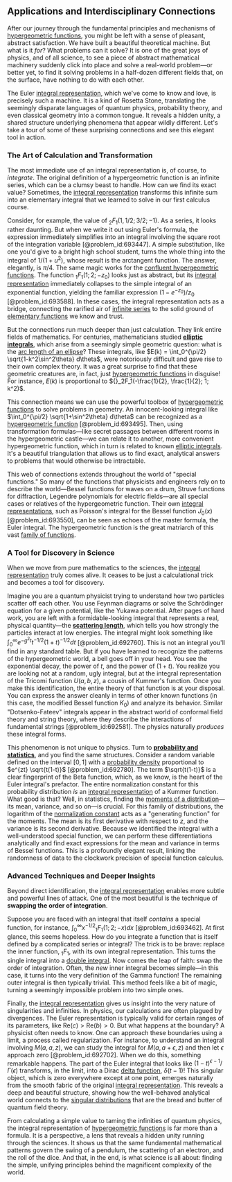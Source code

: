 ## Applications and Interdisciplinary Connections

After our journey through the fundamental principles and mechanisms of [hypergeometric functions](@article_id:184838), you might be left with a sense of pleasant, abstract satisfaction. We have built a beautiful theoretical machine. But what is it *for*? What problems can it solve? It is one of the great joys of physics, and of all science, to see a piece of abstract mathematical machinery suddenly click into place and solve a real-world problem—or better yet, to find it solving problems in a half-dozen different fields that, on the surface, have nothing to do with each other.

The Euler [integral representation](@article_id:197856), which we've come to know and love, is precisely such a machine. It is a kind of Rosetta Stone, translating the seemingly disparate languages of quantum physics, probability theory, and even classical geometry into a common tongue. It reveals a hidden unity, a shared structure underlying phenomena that appear wildly different. Let's take a tour of some of these surprising connections and see this elegant tool in action.

### The Art of Calculation and Transformation

The most immediate use of an integral representation is, of course, to *integrate*. The original definition of a hypergeometric function is an infinite series, which can be a clumsy beast to handle. How can we find its exact value? Sometimes, the [integral representation](@article_id:197856) transforms this infinite sum into an elementary integral that we learned to solve in our first calculus course.

Consider, for example, the value of ${}_2F_1(1, 1/2; 3/2; -1)$. As a series, it looks rather daunting. But when we write it out using Euler's formula, the expression immediately simplifies into an integral involving the square root of the integration variable [@problem_id:693447]. A simple substitution, like one you'd give to a bright high school student, turns the whole thing into the integral of $1/(1+u^2)$, whose result is the arctangent function. The answer, elegantly, is $\pi/4$. The same magic works for the [confluent hypergeometric functions](@article_id:199449). The function ${}_1F_1(1; 2; -z_0)$ looks just as abstract, but its [integral representation](@article_id:197856) immediately collapses to the simple integral of an exponential function, yielding the familiar expression $(1-e^{-z_0})/z_0$ [@problem_id:693588]. In these cases, the integral representation acts as a bridge, connecting the rarified air of [infinite series](@article_id:142872) to the solid ground of [elementary functions](@article_id:181036) we know and trust.

But the connections run much deeper than just calculation. They link entire fields of mathematics. For centuries, mathematicians studied **[elliptic integrals](@article_id:173940)**, which arise from a seemingly simple geometric question: what is the [arc length of an ellipse](@article_id:169199)? These integrals, like $E(k) = \int_0^{\pi/2} \sqrt{1-k^2\sin^2\theta} d\theta$, were notoriously difficult and gave rise to their own complex theory. It was a great surprise to find that these geometric creatures are, in fact, just [hypergeometric functions](@article_id:184838) in disguise! For instance, $E(k)$ is proportional to ${}_2F_1(-\frac{1}{2}, \frac{1}{2}; 1; k^2)$.

This connection means we can use the powerful toolbox of [hypergeometric functions](@article_id:184838) to solve problems in geometry. An innocent-looking integral like $\int_0^{\pi/2} \sqrt{1+\sin^2\theta} d\theta$ can be recognized as a [hypergeometric function](@article_id:202982) [@problem_id:693495]. Then, using transformation formulas—like secret passages between different rooms in the hypergeometric castle—we can relate it to another, more convenient hypergeometric function, which in turn is related to known [elliptic integrals](@article_id:173940). It's a beautiful triangulation that allows us to find exact, analytical answers to problems that would otherwise be intractable.

This web of connections extends throughout the world of "special functions." So many of the functions that physicists and engineers rely on to describe the world—Bessel functions for waves on a drum, Struve functions for diffraction, Legendre polynomials for electric fields—are all special cases or relatives of the hypergeometric function. Their own [integral representations](@article_id:203815), such as Poisson's integral for the Bessel function $J_0(x)$ [@problem_id:693550], can be seen as echoes of the master formula, the Euler integral. The hypergeometric function is the great matriarch of this vast [family of functions](@article_id:136955).

### A Tool for Discovery in Science

When we move from pure mathematics to the sciences, the [integral representation](@article_id:197856) truly comes alive. It ceases to be just a calculational trick and becomes a tool for discovery.

Imagine you are a quantum physicist trying to understand how two particles scatter off each other. You use Feynman diagrams or solve the Schrödinger equation for a given potential, like the Yukawa potential. After pages of hard work, you are left with a formidable-looking integral that represents a real, physical quantity—the **[scattering length](@article_id:142387)**, which tells you how strongly the particles interact at low energies. The integral might look something like $\int_0^\infty e^{-g^2 t} t^{-1/2} (1+t)^{-1/2} dt$ [@problem_id:692760]. This is not an integral you'll find in any standard table. But if you have learned to recognize the patterns of the hypergeometric world, a bell goes off in your head. You see the exponential decay, the power of $t$, and the power of $(1+t)$. You realize you are looking not at a random, ugly integral, but at the integral representation of the Tricomi function $U(a,b,z)$, a cousin of Kummer's function. Once you make this identification, the entire theory of that function is at your disposal. You can express the answer cleanly in terms of other known functions (in this case, the modified Bessel function $K_0$) and analyze its behavior. Similar "Dotsenko-Fateev" integrals appear in the abstract world of conformal field theory and string theory, where they describe the interactions of fundamental strings [@problem_id:692581]. The physics naturally *produces* these integral forms.

This phenomenon is not unique to physics. Turn to **[probability and statistics](@article_id:633884)**, and you find the same structures. Consider a random variable defined on the interval $[0,1]$ with a [probability density](@article_id:143372) proportional to $e^{zt} \sqrt{t(1-t)}$ [@problem_id:692780]. The term $\sqrt{t(1-t)}$ is a clear fingerprint of the Beta function, which, as we know, is the heart of the Euler integral's prefactor. The entire normalization constant for this probability distribution *is* an [integral representation](@article_id:197856) of a Kummer function. What good is that? Well, in statistics, finding the [moments of a distribution](@article_id:155960)—its mean, variance, and so on—is crucial. For this family of distributions, the logarithm of the [normalization constant](@article_id:189688) acts as a "generating function" for the moments. The mean is its first derivative with respect to $z$, and the variance is its second derivative. Because we identified the integral with a well-understood special function, we can perform these differentiations analytically and find exact expressions for the mean and variance in terms of Bessel functions. This is a profoundly elegant result, linking the randomness of data to the clockwork precision of special function calculus.

### Advanced Techniques and Deeper Insights

Beyond direct identification, the [integral representation](@article_id:197856) enables more subtle and powerful lines of attack. One of the most beautiful is the technique of **swapping the order of integration**.

Suppose you are faced with an integral that itself *contains* a special function, for instance, $\int_0^\infty x^{-1/2} {}_1F_1(1; 2; -x) dx$ [@problem_id:693462]. At first glance, this seems hopeless. How do you integrate a function that is itself defined by a complicated series or integral? The trick is to be brave: replace the inner function, ${}_1F_1$, with its own integral representation. This turns the single integral into a [double integral](@article_id:146227). Now comes the leap of faith: swap the order of integration. Often, the *new* inner integral becomes simple—in this case, it turns into the very definition of the Gamma function! The remaining outer integral is then typically trivial. This method feels like a bit of magic, turning a seemingly impossible problem into two simple ones.

Finally, the [integral representation](@article_id:197856) gives us insight into the very nature of singularities and infinities. In physics, our calculations are often plagued by divergences. The Euler representation is typically valid for certain ranges of its parameters, like $\text{Re}(c) > \text{Re}(b) > 0$. But what happens at the boundary? A physicist often needs to know. One can approach these boundaries using a limit, a process called regularization. For instance, to understand an integral involving $M(a,a,z)$, we can study the integral for $M(a, a+\epsilon, z)$ and then let $\epsilon$ approach zero [@problem_id:692702]. When we do this, something remarkable happens. The part of the Euler integral that looks like $(1-t)^{\epsilon-1}/\Gamma(\epsilon)$ transforms, in the limit, into a Dirac [delta function](@article_id:272935), $\delta(t-1)$! This singular object, which is zero everywhere except at one point, emerges naturally from the smooth fabric of the original [integral representation](@article_id:197856). This reveals a deep and beautiful structure, showing how the well-behaved analytical world connects to the [singular distributions](@article_id:265464) that are the bread and butter of quantum field theory.

From calculating a simple value to taming the infinities of quantum physics, the integral representation of [hypergeometric functions](@article_id:184838) is far more than a formula. It is a perspective, a lens that reveals a hidden unity running through the sciences. It shows us that the same fundamental mathematical patterns govern the swing of a pendulum, the scattering of an electron, and the roll of the dice. And that, in the end, is what science is all about: finding the simple, unifying principles behind the magnificent complexity of the world.